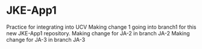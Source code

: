 # JKE-App1
Practice for integrating into UCV
Making change 1 going into branch1 for this new JKE-App1 repository.
Making change for JA-2 in branch JA-2
Making change for JA-3 in branch JA-3
